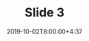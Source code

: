 ---
type: lecture
date: 2019-10-02T8:00:00+4:37
title: Slide 3
slides: /Static_files/slides/S3.pdf
#video: https://drive.iust.ac.ir/index.php/s/Xu0ZXbjx5bsakKV/download?path=%2FVideos&files=S1.mp4
#notes: /static_files/presentations/lec.zip
#codes: /static_files/presentations/code.zip
tldr: "Semantic modelling of data "
#thumbnail: /static_files/presentations/lec.jpg
---